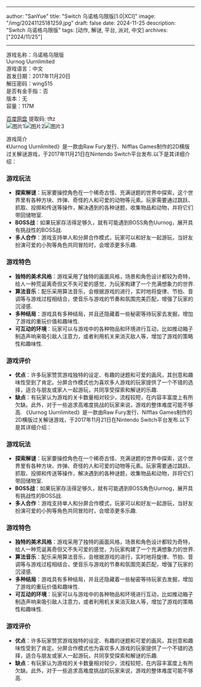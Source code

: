 
---
author: "SanYue"
title: "Switch 乌诺格乌限版[1.0|XCI]"
image: "/img/20241125181259.jpg"
draft: false
date: 2024-11-25
description: "Switch 乌诺格乌限版"
tags: [动作, 解谜, 平台, 派对, 中文]
archives: ["2024/11/25"]

---

游戏名称：乌诺格乌限版   
Uurnog Uurnlimited    
游戏语言：中文  
首发日期：2017年11月20日  
解压密码：wing515  
是否有金手指：否  
版本：无   
容量：117M

[百度网盘](https://pan.baidu.com/s/1HrtxHjtQhNzIQikjEBgolA) 提取码: tftz  
![图片1](/img/b6230f.jpg)![图片2](/img/d208e1.jpg)![图片3](/img/8e76cf.jpg)  

游戏简介  
《Uurnog Uurnlimited》是一款由Raw Fury发行、Nifflas Games制作的2D横版过关解谜游戏，于2017年11月21日在Nintendo Switch平台发布.以下是其详细介绍：

### 游戏玩法
- **探索解谜**：玩家要操控角色在一个稀奇古怪、充满谜题的世界中探索，这个世界里有各种方块、炸弹、奇怪的人和可爱的动物等元素。玩家需要通过跳跃、抓取、投掷和传送等操作，解决遇到的各种谜题，收集物品和动物，并将它们带回储物室.
- **BOSS战**：如果玩家存活得足够久，就有可能遇到BOSS角色Uurnog，展开具有挑战性的BOSS战.
- **多人合作**：游戏支持单人和分屏合作模式，玩家可以和好友一起游玩，当好友扮演可爱的小狗等角色共同冒险时，会增添更多乐趣.

### 游戏特色
- **独特的美术风格**：游戏采用了独特的画面风格，场景和角色设计都较为奇特，给人一种荒诞离奇但又不失可爱的感觉，为玩家构建了一个充满想象力的世界.
- **算法音乐**：配乐采用算法音乐，会根据游戏的进行，实时地将旋律、节拍、音调等与游戏过程相结合，使音乐与游戏的节奏和氛围完美匹配，增强了玩家的沉浸感.
- **多种结局**：游戏具有多种结局，并且还隐藏着一些秘密等待玩家去发掘，增加了游戏的重玩价值和趣味性.
- **可互动的环境**：玩家可以与游戏中的各种物品和环境进行互动，比如推动箱子制造声响来吸引敌人注意力，或者利用机关来消灭敌人等，增加了游戏的策略性和趣味性.

### 游戏评价
- **优点**：许多玩家赞赏游戏独特的设定、有趣的谜题和可爱的画风，其创意和趣味性受到了肯定。分屏合作模式也为喜欢多人游戏的玩家提供了一个不错的选择，适合与朋友或家人一起游玩，共同享受探索和解谜的乐趣.
- **缺点**：有玩家认为游戏的关卡数量相对较少，流程较短，在内容丰富度上有所欠缺。此外，对于一些追求高难度挑战的玩家来说，游戏的整体难度可能不够高.
 《Uurnog Uurnlimited》是一款由Raw Fury发行、Nifflas Games制作的2D横版过关解谜游戏，于2017年11月21日在Nintendo Switch平台发布.以下是其详细介绍：

### 游戏玩法
- **探索解谜**：玩家要操控角色在一个稀奇古怪、充满谜题的世界中探索，这个世界里有各种方块、炸弹、奇怪的人和可爱的动物等元素。玩家需要通过跳跃、抓取、投掷和传送等操作，解决遇到的各种谜题，收集物品和动物，并将它们带回储物室.
- **BOSS战**：如果玩家存活得足够久，就有可能遇到BOSS角色Uurnog，展开具有挑战性的BOSS战.
- **多人合作**：游戏支持单人和分屏合作模式，玩家可以和好友一起游玩，当好友扮演可爱的小狗等角色共同冒险时，会增添更多乐趣.

### 游戏特色
- **独特的美术风格**：游戏采用了独特的画面风格，场景和角色设计都较为奇特，给人一种荒诞离奇但又不失可爱的感觉，为玩家构建了一个充满想象力的世界.
- **算法音乐**：配乐采用算法音乐，会根据游戏的进行，实时地将旋律、节拍、音调等与游戏过程相结合，使音乐与游戏的节奏和氛围完美匹配，增强了玩家的沉浸感.
- **多种结局**：游戏具有多种结局，并且还隐藏着一些秘密等待玩家去发掘，增加了游戏的重玩价值和趣味性.
- **可互动的环境**：玩家可以与游戏中的各种物品和环境进行互动，比如推动箱子制造声响来吸引敌人注意力，或者利用机关来消灭敌人等，增加了游戏的策略性和趣味性.

### 游戏评价
- **优点**：许多玩家赞赏游戏独特的设定、有趣的谜题和可爱的画风，其创意和趣味性受到了肯定。分屏合作模式也为喜欢多人游戏的玩家提供了一个不错的选择，适合与朋友或家人一起游玩，共同享受探索和解谜的乐趣.
- **缺点**：有玩家认为游戏的关卡数量相对较少，流程较短，在内容丰富度上有所欠缺。此外，对于一些追求高难度挑战的玩家来说，游戏的整体难度可能不够高.
 
